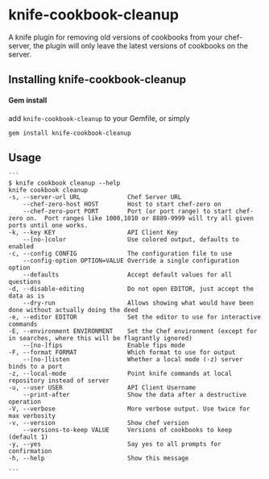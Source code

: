 knife-cookbook-cleanup
========
A knife plugin for removing old versions of cookbooks from your chef-server, the plugin will only leave the latest versions of cookbooks on the server.


Installing knife-cookbook-cleanup
-------------------

#### Gem install

add `knife-cookbook-cleanup` to your Gemfile, or simply

    gem install knife-cookbook-cleanup

Usage
---------------

    
    ```
    $ knife cookbook cleanup --help
    knife cookbook cleanup
    -s, --server-url URL             Chef Server URL
        --chef-zero-host HOST        Host to start chef-zero on
        --chef-zero-port PORT        Port (or port range) to start chef-zero on.  Port ranges like 1000,1010 or 8889-9999 will try all given ports until one works.
    -k, --key KEY                    API Client Key
        --[no-]color                 Use colored output, defaults to enabled
    -c, --config CONFIG              The configuration file to use
        --config-option OPTION=VALUE Override a single configuration option
        --defaults                   Accept default values for all questions
    -d, --disable-editing            Do not open EDITOR, just accept the data as is
        --dry-run                    Allows showing what would have been done without actually doing the deed
    -e, --editor EDITOR              Set the editor to use for interactive commands
    -E, --environment ENVIRONMENT    Set the Chef environment (except for in searches, where this will be flagrantly ignored)
        --[no-]fips                  Enable fips mode
    -F, --format FORMAT              Which format to use for output
        --[no-]listen                Whether a local mode (-z) server binds to a port
    -z, --local-mode                 Point knife commands at local repository instead of server
    -u, --user USER                  API Client Username
        --print-after                Show the data after a destructive operation
    -V, --verbose                    More verbose output. Use twice for max verbosity
    -v, --version                    Show chef version
        --versions-to-keep VALUE     Versions of cookbooks to keep (default 1)
    -y, --yes                        Say yes to all prompts for confirmation
    -h, --help                       Show this message

    ```
